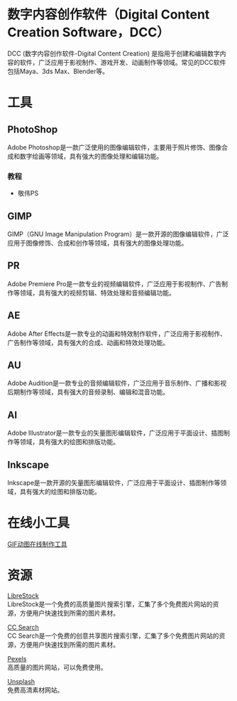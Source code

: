 # 数字内容创作软件（Digital Content Creation Software，DCC）
DCC (数字内容创作软件-Digital Content Creation) 是指用于创建和编辑数字内容的软件，广泛应用于影视制作、游戏开发、动画制作等领域。常见的DCC软件包括Maya、3ds Max、Blender等。

# 工具
## PhotoShop
Adobe Photoshop是一款广泛使用的图像编辑软件，主要用于照片修饰、图像合成和数字绘画等领域，具有强大的图像处理和编辑功能。

### 教程
- 敬伟PS

## GIMP
GIMP（GNU Image Manipulation Program）是一款开源的图像编辑软件，广泛应用于图像修饰、合成和创作等领域，具有强大的图像处理功能。

## PR
Adobe Premiere Pro是一款专业的视频编辑软件，广泛应用于影视制作、广告制作等领域，具有强大的视频剪辑、特效处理和音频编辑功能。

## AE
Adobe After Effects是一款专业的动画和特效制作软件，广泛应用于影视制作、广告制作等领域，具有强大的合成、动画和特效处理功能。

## AU
Adobe Audition是一款专业的音频编辑软件，广泛应用于音乐制作、广播和影视后期制作等领域，具有强大的音频录制、编辑和混音功能。

## AI
Adobe Illustrator是一款专业的矢量图形编辑软件，广泛应用于平面设计、插图制作等领域，具有强大的绘图和排版功能。

## Inkscape
Inkscape是一款开源的矢量图形编辑软件，广泛应用于平面设计、插图制作等领域，具有强大的绘图和排版功能。

# 在线小工具
[GIF动图在线制作工具](http://www.soogif.com/)

# 资源
[LibreStock](https://librestock.com/)  
LibreStock是一个免费的高质量图片搜索引擎，汇集了多个免费图片网站的资源，方便用户快速找到所需的图片素材。

[CC Search](https://ccsearch.creativecommons.org/)  
CC Search是一个免费的创意共享图片搜索引擎，汇集了多个免费图片网站的资源，方便用户快速找到所需的图片素材。

[Pexels](https://www.pexels.com/)  
高质量的图片网站，可以免费使用。

[Unsplash](https://unsplash.com/)  
免费高清素材网站。

